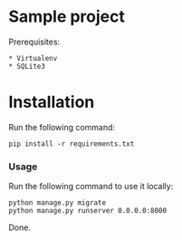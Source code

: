 Sample project
==============

Prerequisites:

    * Virtualenv
    * SQLite3

Installation
============

Run the following command:

    pip install -r requirements.txt

### Usage

Run the following command to use it locally:

    python manage.py migrate
    python manage.py runserver 0.0.0.0:8000

Done.
